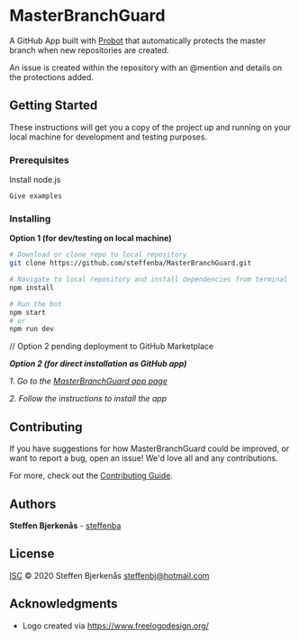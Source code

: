 # MasterBranchGuard

A GitHub App built with [Probot](https://github.com/probot/probot) that automatically protects the master branch when new repositories are created.

An issue is created within the repository with an @mention and details on the protections added.

## Getting Started

These instructions will get you a copy of the project up and running on your local machine for development and testing purposes.

### Prerequisites

Install node.js 

```
Give examples
```

### Installing

**Option 1 (for dev/testing on local machine)**

```sh
# Download or clone repo to local repository
git clone https://github.com/steffenba/MasterBranchGuard.git

# Navigate to local repository and install dependencies from terminal
npm install

# Run the bot
npm start
# or
npm run dev
```

// Option 2 pending deployment to GitHub Marketplace

***Option 2 (for direct installation as GitHub app)***

*1. Go to the [MasterBranchGuard app page](https://github.com/marketplace/MasterBranchGuard)*

*2. Follow the instructions to install the app*

## Contributing

If you have suggestions for how MasterBranchGuard could be improved, or want to report a bug, open an issue! We'd love all and any contributions.

For more, check out the [Contributing Guide](CONTRIBUTING.md).

## Authors

**Steffen Bjerkenås** - [steffenba](https://github.com/steffenba/)

## License

[ISC](LICENSE) © 2020 Steffen Bjerkenås <steffenbj@hotmail.com>

## Acknowledgments

* Logo created via https://www.freelogodesign.org/
